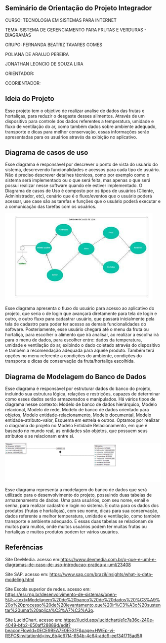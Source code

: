 ## Seminário de Orientação do Projeto Integrador
CURSO: TECNOLOGIA EM SISTEMAS PARA INTERNET

TEMA: SISTEMA DE GERENCIAMENTO PARA FRUTAS E VERDURAS - DIAGRAMAS

GRUPO: 
 FERNANDA BEATRIZ TAVARES GOMES

 POLIANA DE ARAUJO PEREIRA

 JONATHAN LEONCIO DE SOUZA LIRA
 
ORIENTADOR:

COORIENTADOR:

 
 ## Ideia do Projeto

Esse projeto tem o objetivo de realizar analise de dados das frutas e hortaliças, para reduzir o desgaste desses alimentos. Através de um dispositivo para controle dos dados referentes a temperatura, umidade e fluxo de ventilação do ar, como também dados sobre ambiente adequado, transporte e dicas para melhor conservação, essas informações serão apresentadas para os usuários através da exibição no aplicativo.
 
 ## Diagrama de casos de uso
 
Esse diagrama é responsável por descrever o ponto de vista do usuário do sistema, descrevendo funcionalidades e acessos para cada tipo de usuário. Não é preciso descrever detalhes técnicos, como por exemplo como o sistema será implementado ou o que será feita, mas apenas o que será possui realizar nesse software quando ele estiver implementado. O Diagrama de casos de Uso é composto por os tipos de usuários (Cliente, Administrador, etc), cenário que é o fluxo/eventos que o usuário poderá acessar, use case são as tarefas e funções que o usuário poderá executar e a comunicação das tarefas com os usuários.

 ![Diagrama de Caso de Uso](DiagramaCasoDeUso.jpeg)

Esse diagrama apresenta o fluxo do usuário para acesso ao aplicativo do projeto, que seria o de login que avançará diretamente para tela de login e outro, e outro fluxo para cadastrar usuário, que passará inicialmente pela tela de cadastro para poder ter acesso as demais funcionalidades do software. Posteriamente, esse usuário chegará até o menu da fruta ou hortaliça, para escolher o alimento que irá analisar, ao realizar a escolha irá para o menu de dados, para escolher entre: dados da temperatura, umidade e ventilação do ar, exibindo o dado coletado através do dispositivo e também a recomendação adequada para aquele produto. Também terá opções no menu referente a condições do ambiente, condições do transporte e dicas de conservação da fruta/hortaliça escolhida.

 ## Diagrama de Modelagem do Banco de Dados 
Esse diagrama é responsável por estruturar dados do banco do projeto, incluindo sua estrutura lógica, relações e restrições, capazes de determinar como esses dados serão armazenados e manipulados. Há vários tipos de diagrama nesse contexto: Modelo de banco de dados hierárquico, Modelo relacional, Modelo de rede, Modelo de banco de dados orientado para objetos, Modelo entidade-relacionamento, Modelo documental, Modelo entidade-atributo-valor, Esquema em estrela e outros. Optamos por realizar o diagrama do projeto no Modelo Entidade Relacionamento, em que é baseado no mundo real, as entidades são objetos, que possuem seus atributos e se relacionam entre si.

 ![Modelagem do banco de dados](DiagramaModeloBD.png)

Esse diagrama representa a modelagem do banco de dados que será utilizado para o desenvolvimento do projeto, possuindo duas tabelas de armazenamento de dados. Uma para usuários, com seu nome, email e senha, para realizar cadastro e login no sistema. E outra para os dados dos produtos (frutas e hortaliças), com seu nome, dicas para sua conservação, dados referente a melhor temperatura, umidade e ventilação, como também transporte e ambiente adequado. E essas duas tabelas se relacionam de muitos para muitos, onde muitos usuários podem ter muitas frutas ou hortaliças e muitos produtos podem ter vários usuários.

## Referências
Site DevMedia. acesso em:https://www.devmedia.com.br/o-que-e-uml-e-diagramas-de-caso-de-uso-introducao-pratica-a-uml/23408

Site SAP. acesso em: https://www.sap.com/brazil/insights/what-is-data-modeling.html

Site Escola superior de redes. acesso em: https://esr.rnp.br/desenvolvimento-de-sistemas/open-5/#:~:text=Modelagem%20de%20banco%20de%20dados%20%C3%A9%20o%20processo%20de%20levantamento,que%20ir%C3%A3o%20sustentar%20uma%20aplica%C3%A7%C3%A3o.

Site LucidChart. acesso em: https://lucid.app/lucidchart/e1c7a36c-240e-4049-bfb2-650aff28889d/edit?beaconFlowId=0ECE9BEA7E0EE31F&page=HWEp-vi-RSFO&invitationId=inv_6b4c67f4-854b-4c64-adc9-eef34f715ad5#

